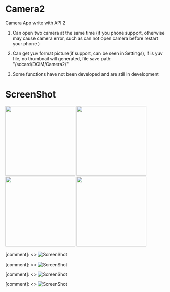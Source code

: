 # Camera2

Camera App write with API 2

1. Can open two camera at the same time (if you phone support, otherwise may cause camera error, such as can not open camera before restart your phone )

2. Can get yuv format picture(if support, can be seen in Settings), if is yuv file, no thumbnail will generated, file save path: "/sdcard/DCIM/Camera2/"

3. Some functions have not been developed and are still in development

# ScreenShot

<img width="220" src="./img/intro_1.png"></img>
<img width="220" src="./img/intro_2.png"></img>
<img width="220" src="./img/intro_3.png"></img>
<img width="220" src="./img/intro_4.png"></img>


[comment]: <> ![ScreenShot](./img/intro_1.png )

[comment]: <> ![ScreenShot](./img/intro_2.png )

[comment]: <> ![ScreenShot](./img/intro_3.png )

[comment]: <> ![ScreenShot](./img/intro_4.png )

